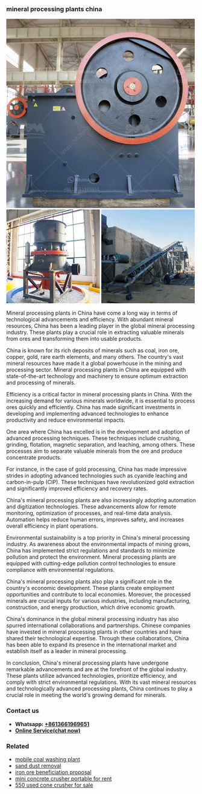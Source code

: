 <h3>mineral processing plants china</h3><img src='1708663370.jpg' alt=''><p>Mineral processing plants in China have come a long way in terms of technological advancements and efficiency. With abundant mineral resources, China has been a leading player in the global mineral processing industry. These plants play a crucial role in extracting valuable minerals from ores and transforming them into usable products.</p><p>China is known for its rich deposits of minerals such as coal, iron ore, copper, gold, rare earth elements, and many others. The country's vast mineral resources have made it a global powerhouse in the mining and processing sector. Mineral processing plants in China are equipped with state-of-the-art technology and machinery to ensure optimum extraction and processing of minerals.</p><p>Efficiency is a critical factor in mineral processing plants in China. With the increasing demand for various minerals worldwide, it is essential to process ores quickly and efficiently. China has made significant investments in developing and implementing advanced technologies to enhance productivity and reduce environmental impacts.</p><p>One area where China has excelled is in the development and adoption of advanced processing techniques. These techniques include crushing, grinding, flotation, magnetic separation, and leaching, among others. These processes aim to separate valuable minerals from the ore and produce concentrate products.</p><p>For instance, in the case of gold processing, China has made impressive strides in adopting advanced technologies such as cyanide leaching and carbon-in-pulp (CIP). These techniques have revolutionized gold extraction and significantly improved efficiency and recovery rates.</p><p>China's mineral processing plants are also increasingly adopting automation and digitization technologies. These advancements allow for remote monitoring, optimization of processes, and real-time data analysis. Automation helps reduce human errors, improves safety, and increases overall efficiency in plant operations.</p><p>Environmental sustainability is a top priority in China's mineral processing industry. As awareness about the environmental impacts of mining grows, China has implemented strict regulations and standards to minimize pollution and protect the environment. Mineral processing plants are equipped with cutting-edge pollution control technologies to ensure compliance with environmental regulations.</p><p>China's mineral processing plants also play a significant role in the country's economic development. These plants create employment opportunities and contribute to local economies. Moreover, the processed minerals are crucial inputs for various industries, including manufacturing, construction, and energy production, which drive economic growth.</p><p>China's dominance in the global mineral processing industry has also spurred international collaborations and partnerships. Chinese companies have invested in mineral processing plants in other countries and have shared their technological expertise. Through these collaborations, China has been able to expand its presence in the international market and establish itself as a leader in mineral processing.</p><p>In conclusion, China's mineral processing plants have undergone remarkable advancements and are at the forefront of the global industry. These plants utilize advanced technologies, prioritize efficiency, and comply with strict environmental regulations. With its vast mineral resources and technologically advanced processing plants, China continues to play a crucial role in meeting the world's growing demand for minerals.</p><h3>Contact us</h3><ul><li><strong>Whatsapp:&nbsp;<a href="https://wa.me/8613661969651">+8613661969651</a></strong></li><li><a href="https://swt.shibang-china.com/?git&amp;zhl&amp;mineral processing plants china"><strong>Online Service(chat now)</strong></a></li></ul><h3>Related</h3><ul><li><a href='mobile coal washing plant.md'>mobile coal washing plant</a></li><li><a href='sand dust removal.md'>sand dust removal</a></li><li><a href='iron ore beneficiation proposal.md'>iron ore beneficiation proposal</a></li><li><a href='mini concrete crusher portable for rent.md'>mini concrete crusher portable for rent</a></li><li><a href='550 used cone crusher for sale.md'>550 used cone crusher for sale</a></li></ul>